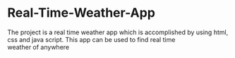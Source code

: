 # Real-Time-Weather-App
The project is a real time weather app which is accomplished by using html, css and java script. This app can be used to find real time weather of anywhere

